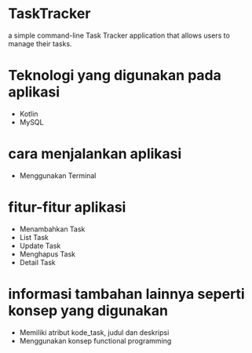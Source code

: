 # TaskTracker
a simple command-line Task Tracker application that allows users to manage their tasks.

 # Teknologi yang digunakan pada aplikasi
 - Kotlin
 - MySQL
 
 # cara menjalankan aplikasi
 - Menggunakan Terminal
 
 # fitur-fitur aplikasi
 - Menambahkan Task
 - List Task
 - Update Task
 - Menghapus Task
 - Detail Task
 
 # informasi tambahan lainnya seperti konsep yang digunakan
 - Memiliki atribut kode_task, judul dan deskripsi
 - Menggunakan konsep functional programming
